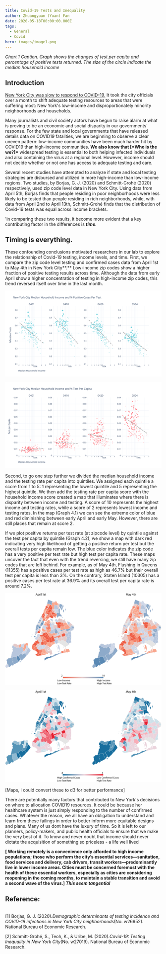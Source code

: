 ```yaml
---
title: Covid-19 Tests and Inequality
author: Zhuangyuan (Yuan) Fan
date: 2020-05-18T00:00:00.000Z
tags:
  - General
  - Covid
hero: images/image1.png
---
```



*Chart 1 Caption. Graph shows the changes of test per capita and percentage of positive tests returned. The size of the circle indicate the median household income*

<htmlinject keyid="graph1" htmlid="htmlsparsed.yml" />

## Introduction

[New York City was slow to respond to COVID-19.](https://www.newyorker.com/magazine/2020/05/04/seattles-leaders-let-scientists-take-the-lead-new-yorks-did-not) It took the city officials over a month to shift adequate testing resources to areas that were suffering most: New York's low-income and disproportionately minority neighborhoods and households. 

Many journalists and civil society actors have begun to raise alarm at what is proving to be an economic and social disparity in our governments' response. For the few state and local governments that have released details data on COVID19 fatalities, we are beginning to observe a clear uneven pattern: low-income communities have been much harder hit by COVID19 than high-income communities.  **We also know that \[\*Who is the we?]\*** widespread testing is essential to both helping infected individuals and also containing the virus at a regional level. However, income should not decide whether or not one has access to adequate testing and care.  

Several recent studies have attempted to analyze if state and local testing strategies are disbursed and utilized in more high-income than low-income regions.  Two studies, by Borjas, G. J. (2020) and Schmitt-Grohé (2020) respectively, used zip code level data in New York City. Using data from April 5th, Borjas finds that people residing in poor neighborhoods were less likely to be tested than people residing in rich neighborhoods, while, with data from April 2nd to April 13th, Schmitt-Grohé finds that the distribution of Covid-19 tests was equal across income brackets. 

'in comparing these two results, it become more evident that a key contributing factor in the differences is ***time***.

## Timing is everything.

These confounding conclusions motivated researchers in our lab to explore the relationship of Covid-19 testing, income levels, and time. First, we compare the zip code level testing and confirmed cases data from April 1st to May 4th in New York City**.** Low-income zip codes show a higher fraction of positive testing results across time. Although the data from early April show a higher concentration of testing in high-income zip codes, this trend reversed itself over time in the last month.

![](images/image2.png "New York City Median Household Income and % Positive Cases Per Test")

![](images/image4.png "New York City Median Household Income and Test Per Capita ")



Second, to go one step further we divided the median household income and the testing rate per capita into quintiles. We assigned each quintile a score from 1 to 5: 1 representing the lowest quintile and 5 representing the highest quintile. We then add the testing rate per capita score with the household income score created a map that illuminates where there is disparity between income and testing. A score of 10 represents the highest income and  testing rates, while a score of 2 represents lowest income and testing rates. In the map (Graph 4.1) we can see the extreme color of blue and red diminishing between early April and early May. However, there are still places that remain at score 2.

If we plot positive returns per test rate (at zipcode level) by quintile against the test per capita by quintile (Graph 4.2), we show a map with dark red indicating very high likelihood of getting a positive return per test but the overall tests per capita remain low. The blue color indicates the zip code has a very positive per test rate but high test per capita rate. These maps uncover the fact that even with the trend reversing, we still have many zip codes that are left behind. For example, as of May 4th, Flushing in Queens (11355) has a positive cases per test rate as high as 46.7% but their overall test per capita is less than 3%. On the contrary, Staten Island (10305) has a positive cases per test rate at 36.9% and its overall test per capita rate is around 7.2%. 

![](images/mapforweb1.png "Income + Testing Rate Score")

![](images/mapforweb2.png "Positive per test rate vs. Test per capita")

\[Maps, I could convert these to d3 for better performance]

There are potentially many factors that contributed to New York's decisions on where to allocation COVID19 resources. It could be because her healthcare system is just simply responding to the number of confirmed cases. Whatever the reason, we all have an obligation to understand and learn from these failings in order to better inform more equitable designs and plans. Many of us dont have the luxury of time. So it is left to our planners, policy-makers, and public health officials to ensure that we make the very best of it. To know and never doubt that income should never dictate the acquisition of something so priceless - a life well lived

**\[ Working remotely is a convenience only afforded to high income populations; those who perform the city’s essential services—sanitation, food services and delivery, cab drivers, transit workers—predominantly live in lower income areas. Cities must be concerned foremost with the health of these essential workers, especially as cities are considering reopening in the coming months, to maintain a stable transition and avoid a second wave of the virus.] *This seem tangential***

## Reference:

\
\[1] Borjas, G. J. (2020).*Demographic determinants of testing incidence and COVID-19 infections in New York City neighborhoods*(No. w26952). National Bureau of Economic Research.

\[2] Schmitt-Grohé, S., Teoh, K., & Uribe, M. (2020).*Covid-19: Testing Inequality in New York City*(No. w27019). National Bureau of Economic Research.